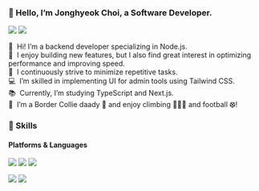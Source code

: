 ### 🤞 Hello, I’m Jonghyeok Choi, a Software Developer.
<p>
  <a href="mailto:jonghyeok.c.swe@gmail.com" target="_blank"><img src="https://img.shields.io/badge/whdgurtpqms@gmail.com-EA4335?style=flat-square&logo=Gmail&logoColor=white"/></a>
</a>
  <a href="https://linkedin.com/in/jonghyeok-choi" target="_blank"><img src="https://img.shields.io/badge/LinkedIn-0A66C2?style=flat-square&logo=LinkedIn&logoColor=white"/></a>
</p>

<p>
<!--   👋&nbsp; 안녕하세요. 저는 <b>Nodejs 백엔드 개발자</b>입니다. <br/>
  🥸&nbsp; 기능 구현의 재미도 크지만, 성능 강화와 속도 개선에 관한 작업도 매우 흥미롭게 진행하고 있습니다. <br/>
  🔄&nbsp; 저는 반복되는 작업을 최소화하기 위해 지속적으로 노력하고 있습니다. <br/>
  💻&nbsp; TailwindCss를 활용하여 관리자 도구의 UI를 구현하는 데 필요한 능력을 갖추고 있습니다. <br/>
  📚&nbsp; Typescript, NextJS 스킬을 공부하고있어요. <br/>
  🌱&nbsp; 보더콜리 견주 🐶, 클라이밍 🧗🏼‍♀️, 풋살 ⚽︎ 좋아합니다!<br/> -->

  👋&nbsp;  Hi! I’m a backend developer specializing in Node.js. <br/>
  🥸&nbsp;  I enjoy building new features, but I also find great interest in optimizing performance and improving speed. <br/>
  🔄&nbsp;  I continuously strive to minimize repetitive tasks. <br/>
  💻&nbsp;  I’m skilled in implementing UI for admin tools using Tailwind CSS. <br/>
  📚&nbsp;  Currently, I’m studying TypeScript and Next.js. <br/>
  🌱&nbsp;  I’m a Border Collie daady 🐶 and enjoy climbing 🧗🏼‍♀️ and football ⚽︎! <br/>
</p>


### 💪 Skills
#### Platforms & Languages
<p>
  <img src="https://img.shields.io/badge/Node.js-brightgreen?logo=node.js&logoColor=white"/>
  <img src="https://img.shields.io/badge/GraphQL-E10098?logo=graphql&logoColor=white"/>
  <img src="https://img.shields.io/badge/PostgreSQL-316192?logo=postgresql&logoColor=white"/>
</p>
<p>
  <img src="https://img.shields.io/badge/JavaScript-yellow?logo=javascript&logoColor=white"/>
  <img src="https://img.shields.io/badge/TypeScript-3178C6?style=flat-square&logo=TypeScript&logoColor=white"/>
</p>
<!--
**BaskBoomy/BaskBoomy** is a ✨ _special_ ✨ repository because its `README.md` (this file) appears on your GitHub profile.

Here are some ideas to get you started:

- 🔭 I’m currently working on ...
- 🌱 I’m currently learning ...
- 👯 I’m looking to collaborate on ...
- 🤔 I’m looking for help with ...
- 💬 Ask me about ...
- 📫 How to reach me: ...
- 😄 Pronouns: ...
- ⚡ Fun fact: ...
-->
